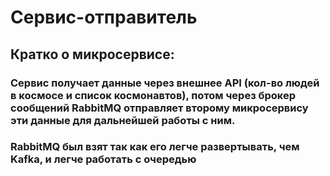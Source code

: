 # Сервис-отправитель
## Кратко о микросервисе:
### Сервис получает данные через внешнее API (кол-во людей в космосе и список космонавтов), потом через брокер сообщений RabbitMQ отправляет второму микросервису эти данные для дальнейшей работы с ним. 
### RabbitMQ был взят так как его легче развертывать, чем Kafka, и легче работать с очередью 
